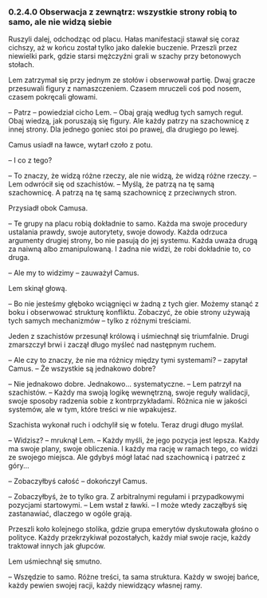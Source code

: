 ### 0.2.4.0 Obserwacja z zewnątrz: wszystkie strony robią to samo, ale nie widzą siebie

Ruszyli dalej, odchodząc od placu. Hałas manifestacji stawał się coraz cichszy, aż w końcu został tylko jako dalekie buczenie. Przeszli przez niewielki park, gdzie starsi mężczyźni grali w szachy przy betonowych stołach.

Lem zatrzymał się przy jednym ze stołów i obserwował partię. Dwaj gracze przesuwali figury z namaszczeniem. Czasem mruczeli coś pod nosem, czasem pokręcali głowami.

– Patrz – powiedział cicho Lem. – Obaj grają według tych samych reguł. Obaj wiedzą, jak poruszają się figury. Ale każdy patrzy na szachownicę z innej strony. Dla jednego goniec stoi po prawej, dla drugiego po lewej.

Camus usiadł na ławce, wytarł czoło z potu.

– I co z tego?

– To znaczy, że widzą różne rzeczy, ale nie widzą, że widzą różne rzeczy. – Lem odwrócił się od szachistów. – Myślą, że patrzą na tę samą szachownicę. A patrzą na tę samą szachownicę z przeciwnych stron.

Przysiadł obok Camusa.

– Te grupy na placu robią dokładnie to samo. Każda ma swoje procedury ustalania prawdy, swoje autorytety, swoje dowody. Każda odrzuca argumenty drugiej strony, bo nie pasują do jej systemu. Każda uważa drugą za naiwną albo zmanipulowaną. I żadna nie widzi, że robi dokładnie to, co druga.

– Ale my to widzimy – zauważył Camus.

Lem skinął głową.

– Bo nie jesteśmy głęboko wciągnięci w żadną z tych gier. Możemy stanąć z boku i obserwować strukturę konfliktu. Zobaczyć, że obie strony używają tych samych mechanizmów – tylko z różnymi treściami.

Jeden z szachistów przesunął królową i uśmiechnął się triumfalnie. Drugi zmarszczył brwi i zaczął długo myśleć nad następnym ruchem.

– Ale czy to znaczy, że nie ma różnicy między tymi systemami? – zapytał Camus. – Że wszystkie są jednakowo dobre?

– Nie jednakowo dobre. Jednakowo... systematyczne. – Lem patrzył na szachistów. – Każdy ma swoją logikę wewnętrzną, swoje reguły walidacji, swoje sposoby radzenia sobie z kontrprzykładami. Różnica nie w jakości systemów, ale w tym, które treści w nie wpakujesz.

Szachista wykonał ruch i odchylił się w fotelu. Teraz drugi długo myślał.

– Widzisz? – mruknął Lem. – Każdy myśli, że jego pozycja jest lepsza. Każdy ma swoje plany, swoje obliczenia. I każdy ma rację w ramach tego, co widzi ze swojego miejsca. Ale gdybyś mógł latać nad szachownicą i patrzeć z góry...

– Zobaczyłbyś całość – dokończył Camus.

– Zobaczyłbyś, że to tylko gra. Z arbitralnymi regułami i przypadkowymi pozycjami startowymi. – Lem wstał z ławki. – I może wtedy zacząłbyś się zastanawiać, dlaczego w ogóle grają.

Przeszli koło kolejnego stolika, gdzie grupa emerytów dyskutowała głośno o polityce. Każdy przekrzykiwał pozostałych, każdy miał swoje racje, każdy traktował innych jak głupców.

Lem uśmiechnął się smutno.

– Wszędzie to samo. Różne treści, ta sama struktura. Każdy w swojej bańce, każdy pewien swojej racji, każdy niewidzący własnej ramy.
